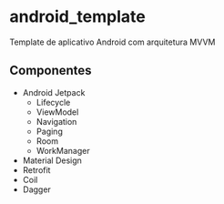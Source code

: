 # android_template
Template de aplicativo Android com arquitetura MVVM

## Componentes
* Android Jetpack
  * Lifecycle
  * ViewModel
  * Navigation
  * Paging
  * Room
  * WorkManager
* Material Design
* Retrofit
* Coil
* Dagger

